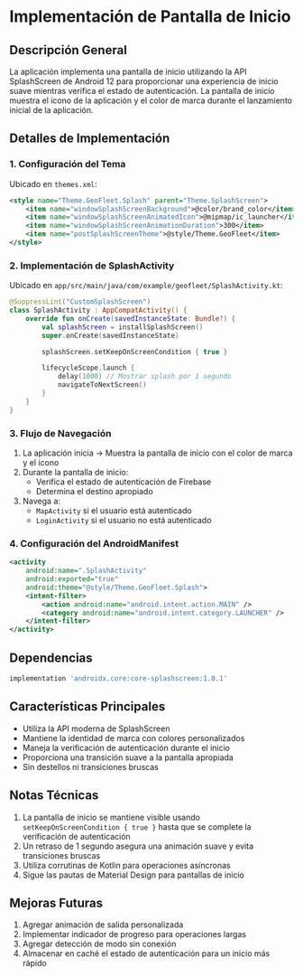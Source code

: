 # Implementación de Pantalla de Inicio

## Descripción General
La aplicación implementa una pantalla de inicio utilizando la API SplashScreen de Android 12 para proporcionar una experiencia de inicio suave mientras verifica el estado de autenticación. La pantalla de inicio muestra el ícono de la aplicación y el color de marca durante el lanzamiento inicial de la aplicación.

## Detalles de Implementación

### 1. Configuración del Tema
Ubicado en `themes.xml`:
```xml
<style name="Theme.GeoFleet.Splash" parent="Theme.SplashScreen">
    <item name="windowSplashScreenBackground">@color/brand_color</item>
    <item name="windowSplashScreenAnimatedIcon">@mipmap/ic_launcher</item>
    <item name="windowSplashScreenAnimationDuration">300</item>
    <item name="postSplashScreenTheme">@style/Theme.GeoFleet</item>
</style>
```

### 2. Implementación de SplashActivity
Ubicado en `app/src/main/java/com/example/geofleet/SplashActivity.kt`:
```kotlin
@SuppressLint("CustomSplashScreen")
class SplashActivity : AppCompatActivity() {
    override fun onCreate(savedInstanceState: Bundle?) {
        val splashScreen = installSplashScreen()
        super.onCreate(savedInstanceState)

        splashScreen.setKeepOnScreenCondition { true }

        lifecycleScope.launch {
            delay(1000) // Mostrar splash por 1 segundo
            navigateToNextScreen()
        }
    }
}
```

### 3. Flujo de Navegación
1. La aplicación inicia → Muestra la pantalla de inicio con el color de marca y el ícono
2. Durante la pantalla de inicio:
   - Verifica el estado de autenticación de Firebase
   - Determina el destino apropiado
3. Navega a:
   - `MapActivity` si el usuario está autenticado
   - `LoginActivity` si el usuario no está autenticado

### 4. Configuración del AndroidManifest
```xml
<activity
    android:name=".SplashActivity"
    android:exported="true"
    android:theme="@style/Theme.GeoFleet.Splash">
    <intent-filter>
        <action android:name="android.intent.action.MAIN" />
        <category android:name="android.intent.category.LAUNCHER" />
    </intent-filter>
</activity>
```

## Dependencias
```gradle
implementation 'androidx.core:core-splashscreen:1.0.1'
```

## Características Principales
- Utiliza la API moderna de SplashScreen
- Mantiene la identidad de marca con colores personalizados
- Maneja la verificación de autenticación durante el inicio
- Proporciona una transición suave a la pantalla apropiada
- Sin destellos ni transiciones bruscas

## Notas Técnicas
1. La pantalla de inicio se mantiene visible usando `setKeepOnScreenCondition { true }` hasta que se complete la verificación de autenticación
2. Un retraso de 1 segundo asegura una animación suave y evita transiciones bruscas
3. Utiliza corrutinas de Kotlin para operaciones asíncronas
4. Sigue las pautas de Material Design para pantallas de inicio

## Mejoras Futuras
1. Agregar animación de salida personalizada
2. Implementar indicador de progreso para operaciones largas
3. Agregar detección de modo sin conexión
4. Almacenar en caché el estado de autenticación para un inicio más rápido 
